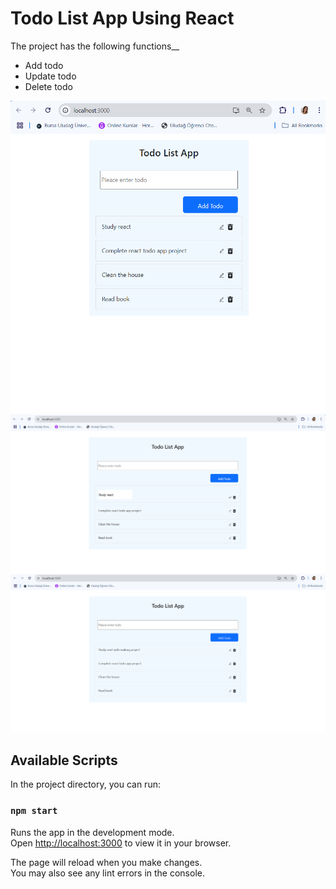 # Todo List App Using React

The project has the following functions__
- Add todo
- Update todo
- Delete todo

![App images](images/todo-foto-1.png)
![App images](images/todo-foto-2.png)
![App images](images/todo-foto-3.png)


## Available Scripts

In the project directory, you can run:

### `npm start`

Runs the app in the development mode.\
Open [http://localhost:3000](http://localhost:3000) to view it in your browser.

The page will reload when you make changes.\
You may also see any lint errors in the console.


